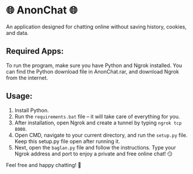 # 🌐 AnonChat 🌐

An application designed for chatting online without saving history, cookies, and data.

## Required Apps:

To run the program, make sure you have Python and Ngrok installed. You can find the Python download file in AnonChat.rar, and download Ngrok from the internet.

## Usage:

1. Install Python.
2. Run the `requirements.bat` file – it will take care of everything for you.
3. After installation, open Ngrok and create a tunnel by typing `ngrok tcp 8000`.
4. Open CMD, navigate to your current directory, and run the `setup.py` file. Keep this setup.py file open after running it.
5. Next, open the `baglan.py` file and follow the instructions. Type your Ngrok address and port to enjoy a private and free online chat! 😏

Feel free and happy chatting! 🚀
